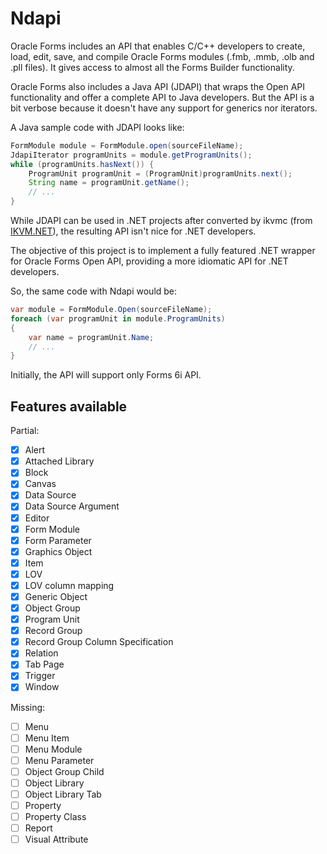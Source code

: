 Ndapi
=====

Oracle Forms includes an API that enables C/C++ developers to create, load, edit, save, and compile Oracle Forms modules (.fmb, .mmb, .olb and .pll files). It gives access to almost all the Forms Builder functionality.

Oracle Forms also includes a Java API (JDAPI) that wraps the Open API functionality and offer a complete API to Java developers. But the API is a bit verbose because it doesn't have any support for generics nor iterators.

A Java sample code with JDAPI looks like:

```java
FormModule module = FormModule.open(sourceFileName);
JdapiIterator programUnits = module.getProgramUnits();
while (programUnits.hasNext()) {
    ProgramUnit programUnit = (ProgramUnit)programUnits.next();
    String name = programUnit.getName();
    // ...
}
```

While JDAPI can be used in .NET projects after converted by ikvmc (from [IKVM.NET](http://www.ikvm.net/)), the resulting API isn't nice for .NET developers.

The objective of this project is to implement a fully featured .NET wrapper for Oracle Forms Open API, providing a more idiomatic API for .NET developers. 

So, the same code with Ndapi would be:

```csharp
var module = FormModule.Open(sourceFileName);
foreach (var programUnit in module.ProgramUnits)
{
    var name = programUnit.Name;
    // ...
}
```

Initially, the API will support only Forms 6i API.

Features available
------------------

Partial:

- [x] Alert
- [x] Attached Library
- [x] Block
- [x] Canvas
- [x] Data Source
- [x] Data Source Argument
- [x] Editor
- [x] Form Module
- [x] Form Parameter
- [x] Graphics Object
- [x] Item
- [x] LOV
- [x] LOV column mapping
- [x] Generic Object
- [x] Object Group
- [x] Program Unit
- [x] Record Group
- [x] Record Group Column Specification
- [x] Relation
- [x] Tab Page
- [x] Trigger
- [x] Window

Missing:

- [ ] Menu
- [ ] Menu Item
- [ ] Menu Module
- [ ] Menu Parameter
- [ ] Object Group Child
- [ ] Object Library
- [ ] Object Library Tab
- [ ] Property
- [ ] Property Class
- [ ] Report
- [ ] Visual Attribute

